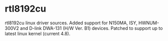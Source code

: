 # rtl8192cu
rtl8192cu linux driver sources.
Added support for N150MA, ISY, HWNUM-300V2 and D-link DWA-131 (H/W Ver. B1) devices.
Patched to support up to latest linux kernel (current 4.8).

